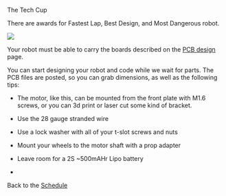 The Tech Cup  

There are awards for Fastest Lap, Best Design, and Most Dangerous robot.  

![](https://github.com/ndm736/ME433_2019/blob/master/images/techCup2019.png)   

Your robot must be able to carry the boards described on the [PCB design](https://github.com/ndm736/ME433_2019/wiki/PCBdesign2019) page.

You can start designing your robot and code while we wait for parts. The PCB files are posted, so you can grab dimensions, as well as the following tips:

* The motor, like this, can be mounted from the front plate with M1.6 screws, or you can 3d print or laser cut some kind of bracket.

* Use the 28 gauge stranded wire 

* Use a lock washer with all of your t-slot screws and nuts

* Mount your wheels to the motor shaft with a prop adapter

* Leave room for a 2S ~500mAHr Lipo battery

* 
 



Back to the [Schedule](https://github.com/ndm736/ME433_2019/wiki/Schedule)  